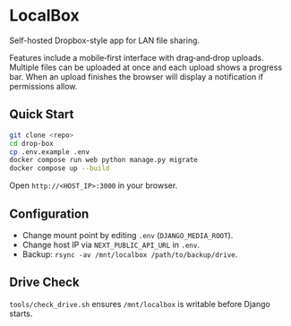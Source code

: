 # LocalBox

Self-hosted Dropbox-style app for LAN file sharing.

Features include a mobile‑first interface with drag‑and‑drop uploads. Multiple
files can be uploaded at once and each upload shows a progress bar. When an
upload finishes the browser will display a notification if permissions allow.

## Quick Start
```bash
git clone <repo>
cd drop-box
cp .env.example .env
docker compose run web python manage.py migrate
docker compose up --build
```
Open `http://<HOST_IP>:3000` in your browser.

## Configuration
- Change mount point by editing `.env` (`DJANGO_MEDIA_ROOT`).
- Change host IP via `NEXT_PUBLIC_API_URL` in `.env`.
- Backup: `rsync -av /mnt/localbox /path/to/backup/drive`.

## Drive Check
`tools/check_drive.sh` ensures `/mnt/localbox` is writable before Django starts.
